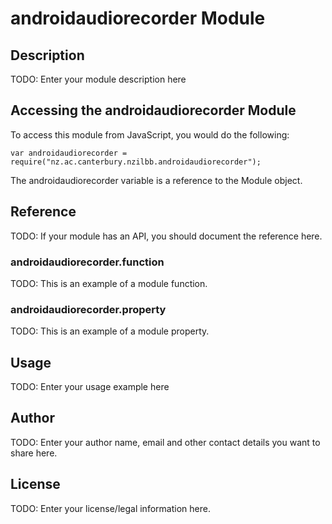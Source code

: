 # androidaudiorecorder Module

## Description

TODO: Enter your module description here

## Accessing the androidaudiorecorder Module

To access this module from JavaScript, you would do the following:

    var androidaudiorecorder = require("nz.ac.canterbury.nzilbb.androidaudiorecorder");

The androidaudiorecorder variable is a reference to the Module object.

## Reference

TODO: If your module has an API, you should document
the reference here.

### androidaudiorecorder.function

TODO: This is an example of a module function.

### androidaudiorecorder.property

TODO: This is an example of a module property.

## Usage

TODO: Enter your usage example here

## Author

TODO: Enter your author name, email and other contact
details you want to share here.

## License

TODO: Enter your license/legal information here.
